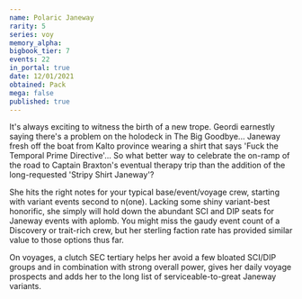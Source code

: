 ```yaml
---
name: Polaric Janeway
rarity: 5
series: voy
memory_alpha:
bigbook_tier: 7
events: 22
in_portal: true
date: 12/01/2021
obtained: Pack
mega: false
published: true
---
```


It's always exciting to witness the birth of a new trope. Geordi earnestly saying there's a problem on the holodeck in The Big Goodbye... Janeway fresh off the boat from Kalto province wearing a shirt that says 'Fuck the Temporal Prime Directive'... So what better way to celebrate the on-ramp of the road to Captain Braxton's eventual therapy trip than the addition of the long-requested 'Stripy Shirt Janeway'?

She hits the right notes for your typical base/event/voyage crew, starting with variant events second to n(one). Lacking some shiny variant-best honorific, she simply will hold down the abundant SCI and DIP seats for Janeway events with aplomb. You might miss the gaudy event count of a Discovery or trait-rich crew, but her sterling faction rate has provided similar value to those options thus far.

On voyages, a clutch SEC tertiary helps her avoid a few bloated SCI/DIP groups and in combination with strong overall power, gives her daily voyage prospects and adds her to the long list of serviceable-to-great Janeway variants.

